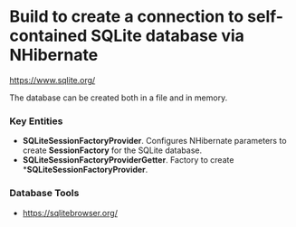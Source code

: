 ﻿# Build to create a connection to self-contained SQLite database via NHibernate

https://www.sqlite.org/

The database can be created both in a file and in memory.

### Key Entities

* **SQLiteSessionFactoryProvider**. Configures NHibernate parameters to create **SessionFactory** for the SQLite database.
* **SQLiteSessionFactoryProviderGetter**. Factory to create ***SQLiteSessionFactoryProvider**.


### Database Tools

* https://sqlitebrowser.org/
